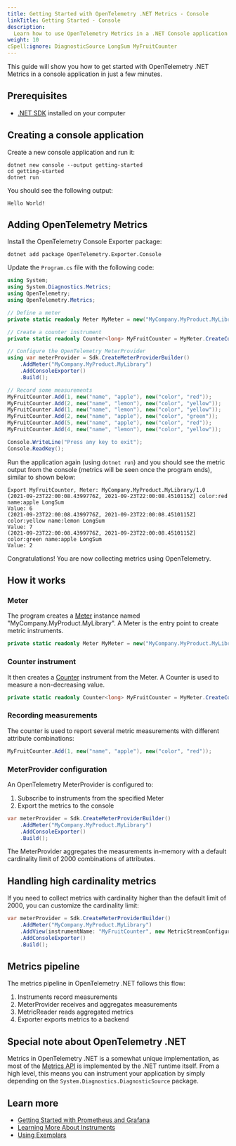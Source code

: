 ```yaml
---
title: Getting Started with OpenTelemetry .NET Metrics - Console
linkTitle: Getting Started - Console
description:
  Learn how to use OpenTelemetry Metrics in a .NET Console application
weight: 10
cSpell:ignore: DiagnosticSource LongSum MyFruitCounter
---
```


This guide will show you how to get started with OpenTelemetry .NET Metrics in a
console application in just a few minutes.

## Prerequisites

- [.NET SDK](https://dotnet.microsoft.com/download) installed on your computer

## Creating a console application

Create a new console application and run it:

```shell
dotnet new console --output getting-started
cd getting-started
dotnet run
```

You should see the following output:

```text
Hello World!
```

## Adding OpenTelemetry Metrics

Install the OpenTelemetry Console Exporter package:

```shell
dotnet add package OpenTelemetry.Exporter.Console
```

Update the `Program.cs` file with the following code:

```csharp
using System;
using System.Diagnostics.Metrics;
using OpenTelemetry;
using OpenTelemetry.Metrics;

// Define a meter
private static readonly Meter MyMeter = new("MyCompany.MyProduct.MyLibrary", "1.0");

// Create a counter instrument
private static readonly Counter<long> MyFruitCounter = MyMeter.CreateCounter<long>("MyFruitCounter", "fruit", "Counts fruit by name and color");

// Configure the OpenTelemetry MeterProvider
using var meterProvider = Sdk.CreateMeterProviderBuilder()
    .AddMeter("MyCompany.MyProduct.MyLibrary")
    .AddConsoleExporter()
    .Build();

// Record some measurements
MyFruitCounter.Add(1, new("name", "apple"), new("color", "red"));
MyFruitCounter.Add(2, new("name", "lemon"), new("color", "yellow"));
MyFruitCounter.Add(1, new("name", "lemon"), new("color", "yellow"));
MyFruitCounter.Add(2, new("name", "apple"), new("color", "green"));
MyFruitCounter.Add(5, new("name", "apple"), new("color", "red"));
MyFruitCounter.Add(4, new("name", "lemon"), new("color", "yellow"));

Console.WriteLine("Press any key to exit");
Console.ReadKey();
```

Run the application again (using `dotnet run`) and you should see the metric
output from the console (metrics will be seen once the program ends), similar to
shown below:

```text
Export MyFruitCounter, Meter: MyCompany.MyProduct.MyLibrary/1.0
(2021-09-23T22:00:08.4399776Z, 2021-09-23T22:00:08.4510115Z] color:red name:apple LongSum
Value: 6
(2021-09-23T22:00:08.4399776Z, 2021-09-23T22:00:08.4510115Z] color:yellow name:lemon LongSum
Value: 7
(2021-09-23T22:00:08.4399776Z, 2021-09-23T22:00:08.4510115Z] color:green name:apple LongSum
Value: 2
```

Congratulations! You are now collecting metrics using OpenTelemetry.

## How it works

### Meter

The program creates a [Meter](/docs/specs/otel/metrics/api/#meter) instance
named "MyCompany.MyProduct.MyLibrary". A Meter is the entry point to create
metric instruments.

```csharp
private static readonly Meter MyMeter = new("MyCompany.MyProduct.MyLibrary", "1.0");
```

### Counter instrument

It then creates a [Counter](/docs/specs/otel/metrics/api/#counter) instrument
from the Meter. A Counter is used to measure a non-decreasing value.

```csharp
private static readonly Counter<long> MyFruitCounter = MyMeter.CreateCounter<long>("MyFruitCounter");
```

### Recording measurements

The counter is used to report several metric measurements with different
attribute combinations:

```csharp
MyFruitCounter.Add(1, new("name", "apple"), new("color", "red"));
```

### MeterProvider configuration

An OpenTelemetry MeterProvider is configured to:

1. Subscribe to instruments from the specified Meter
2. Export the metrics to the console

```csharp
var meterProvider = Sdk.CreateMeterProviderBuilder()
    .AddMeter("MyCompany.MyProduct.MyLibrary")
    .AddConsoleExporter()
    .Build();
```

The MeterProvider aggregates the measurements in-memory with a default
cardinality limit of 2000 combinations of attributes.

## Handling high cardinality metrics

If you need to collect metrics with cardinality higher than the default limit of
2000, you can customize the cardinality limit:

```csharp
var meterProvider = Sdk.CreateMeterProviderBuilder()
    .AddMeter("MyCompany.MyProduct.MyLibrary")
    .AddView(instrumentName: "MyFruitCounter", new MetricStreamConfiguration { CardinalityLimit = 10 })
    .AddConsoleExporter()
    .Build();
```

## Metrics pipeline

The metrics pipeline in OpenTelemetry .NET follows this flow:

1. Instruments record measurements
2. MeterProvider receives and aggregates measurements
3. MetricReader reads aggregated metrics
4. Exporter exports metrics to a backend

## Special note about OpenTelemetry .NET

Metrics in OpenTelemetry .NET is a somewhat unique implementation, as most of
the [Metrics API](/docs/specs/otel/metrics/api/) is implemented by the .NET
runtime itself. From a high level, this means you can instrument your
application by simply depending on the `System.Diagnostics.DiagnosticSource`
package.

## Learn more

- [Getting Started with Prometheus and Grafana](/docs/languages/dotnet/metrics/getting-started-prometheus-grafana/)
- [Learning More About Instruments](/docs/languages/dotnet/metrics/instruments/)
- [Using Exemplars](/docs/languages/dotnet/metrics/exemplars/)
